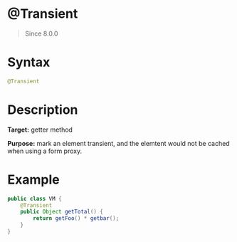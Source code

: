 # @Transient
> Since 8.0.0

Syntax
======

``` java
@Transient
```

Description
===========

**Target:** getter method

**Purpose:** mark an element transient, and the elemtent would not be cached when using a form
proxy.

Example
=======

``` java
public class VM {
    @Transient
    public Object getTotal() {
        return getFoo() * getbar();
    }
}
```
